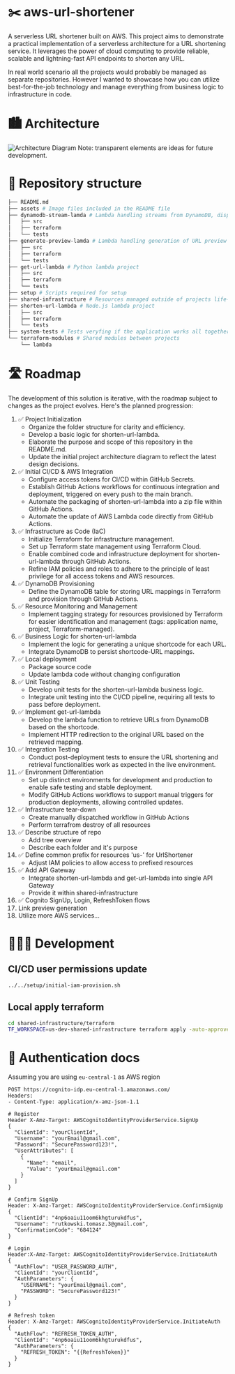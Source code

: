 # ✂️ aws-url-shortener

A serverless URL shortener built on AWS. This project aims to demonstrate a practical implementation of a serverless architecture for a URL shortening service. It leverages the power of cloud computing to provide reliable, scalable and lightning-fast API endpoints to shorten any URL.

In real world scenario all the projects would probably be managed as separate repositories. However I wanted to showcase how you can utilize best-for-the-job technology and manage everything from business logic to infrastructure in code.

# 🏙️ Architecture

![Architecture Diagram](assets/link-shortener.phase6.drawio.svg)
Note: transparent elements are ideas for future development.

# 🌳 Repository structure

```sh
├── README.md
├── assets # Image files included in the README file
├── dynamodb-stream-lamda # Lambda handling streams from DynamoDB, dispatching to SNS topics
│   ├── src
│   ├── terraform
│   └── tests
├── generate-preview-lamda # Lambda handling generation of URL preview
│   ├── src
│   ├── terraform
│   └── tests
├── get-url-lambda # Python lambda project
│   ├── src
│   ├── terraform
│   └── tests
├── setup # Scripts required for setup
├── shared-infrastructure # Resources managed outside of projects life-cycle
├── shorten-url-lambda # Node.js lambda project
│   ├── src
│   ├── terraform
│   └── tests
├── system-tests # Tests veryfing if the application works all together
└── terraform-modules # Shared modules between projects
    └── lambda
```

# 🛣️ Roadmap

The development of this solution is iterative, with the roadmap subject to changes as the project evolves. Here's the planned progression:

1. ✅ Project Initialization
    - Organize the folder structure for clarity and efficiency.
    - Develop a basic logic for shorten-url-lambda.
    - Elaborate the purpose and scope of this repository in the README.md.
    - Update the initial project architecture diagram to reflect the latest design decisions.
2. ✅ Initial CI/CD & AWS Integration
    - Configure access tokens for CI/CD within GitHub Secrets.
    - Establish GitHub Actions workflows for continuous integration and deployment, triggered on every push to the main branch.
    - Automate the packaging of shorten-url-lambda into a zip file within GitHub Actions.
    - Automate the update of AWS Lambda code directly from GitHub Actions.
3. ✅ Infrastructure as Code (IaC)
    - Initialize Terraform for infrastructure management.
    - Set up Terraform state management using Terraform Cloud.
    - Enable combined code and infrastructure deployment for shorten-url-lambda through GitHub Actions.
    - Refine IAM policies and roles to adhere to the principle of least privilege for all access tokens and AWS resources.
4. ✅ DynamoDB Provisioning
    - Define the DynamoDB table for storing URL mappings in Terraform and provision through GitHub Actions.
5. ✅ Resource Monitoring and Management
    - Implement tagging strategy for resources provisioned by Terraform for easier identification and management (tags: application name, project, Terraform-managed).
6. ✅ Business Logic for shorten-url-lambda
    - Implement the logic for generating a unique shortcode for each URL.
    - Integrate DynamoDB to persist shortcode-URL mappings.
7. ✅ Local deployment
    - Package source code
    - Update lambda code without changing configuration
8. ✅ Unit Testing
    - Develop unit tests for the shorten-url-lambda business logic.
    - Integrate unit testing into the CI/CD pipeline, requiring all tests to pass before deployment.
9. ✅ Implement get-url-lambda
    - Develop the lambda function to retrieve URLs from DynamoDB based on the shortcode.
    - Implement HTTP redirection to the original URL based on the retrieved mapping.
10. ✅ Integration Testing
    - Conduct post-deployment tests to ensure the URL shortening and retrieval functionalities work as expected in the live environment.
11. ✅ Environment Differentiation
    - Set up distinct environments for development and production to enable safe testing and stable deployment.
    - Modify GitHub Actions workflows to support manual triggers for production deployments, allowing controlled updates.
12. ✅ Infrastructure tear-down
    - Create manually dispatched workflow in GitHub Actions
    - Perform terrafrom destroy of all resources
13. ✅ Describe structure of repo
    - Add tree overview
    - Describe each folder and it's purpose
14. ✅ Define common prefix for resources 'us-' for UrlShortener
    - Adjust IAM policies to allow access to prefixed resources
15. ✅ Add API Gateway
    - Integrate shorten-url-lambda and get-url-lambda into single API Gateway
    - Provide it within shared-infrastructure
16. ✅ Cognito SignUp, Login, RefreshToken flows
17. Link preview generation
17. Utilize more AWS services...

# 👨🏻‍💻 Development

## CI/CD user permissions update
```sh
../../setup/initial-iam-provision.sh 
```

## Local apply terraform

```sh
cd shared-infrastructure/terraform 
TF_WORKSPACE=us-dev-shared-infrastructure terraform apply -auto-approve
```

# 🔐 Authentication docs

Assuming you are using `eu-central-1` as AWS region

```
POST https://cognito-idp.eu-central-1.amazonaws.com/
Headers:
- Content-Type: application/x-amz-json-1.1

# Register
Header X-Amz-Target: AWSCognitoIdentityProviderService.SignUp
{
  "ClientId": "yourClientId",
  "Username": "yourEmail@gmail.com",
  "Password": "SecurePassword123!",
  "UserAttributes": [
    {
      "Name": "email",
      "Value": "yourEmail@gmail.com"
    }
  ]
}

# Confirm SignUp
Header: X-Amz-Target: AWSCognitoIdentityProviderService.ConfirmSignUp
{
  "ClientId": "4np6oaiu11oom6khgturukdfus",
  "Username": "rutkowski.tomasz.3@gmail.com",
  "ConfirmationCode": "684124"
}

# Login
Header:X-Amz-Target: AWSCognitoIdentityProviderService.InitiateAuth
{
  "AuthFlow": "USER_PASSWORD_AUTH",
  "ClientId": "yourClientId",
  "AuthParameters": {
    "USERNAME": "yourEmail@gmail.com",
    "PASSWORD": "SecurePassword123!"
  }
}

# Refresh token
Header: X-Amz-Target: AWSCognitoIdentityProviderService.InitiateAuth
{
  "AuthFlow": "REFRESH_TOKEN_AUTH",
  "ClientId": "4np6oaiu11oom6khgturukdfus",
  "AuthParameters": {
    "REFRESH_TOKEN": "{{RefreshToken}}"
  }
}
```